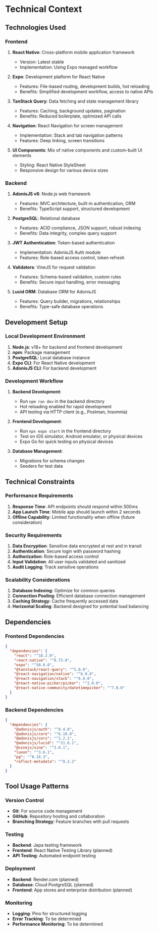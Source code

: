 # Technical Context

## Technologies Used

### Frontend

1. **React Native**: Cross-platform mobile application framework
   - Version: Latest stable
   - Implementation: Using Expo managed workflow

2. **Expo**: Development platform for React Native
   - Features: File-based routing, development builds, hot reloading
   - Benefits: Simplified development workflow, access to native APIs

3. **TanStack Query**: Data fetching and state management library
   - Features: Caching, background updates, pagination
   - Benefits: Reduced boilerplate, optimized API calls

4. **Navigation**: React Navigation for screen management
   - Implementation: Stack and tab navigation patterns
   - Features: Deep linking, screen transitions

5. **UI Components**: Mix of native components and custom-built UI elements
   - Styling: React Native StyleSheet
   - Responsive design for various device sizes

### Backend

1. **AdonisJS v6**: Node.js web framework
   - Features: MVC architecture, built-in authentication, ORM
   - Benefits: TypeScript support, structured development

2. **PostgreSQL**: Relational database
   - Features: ACID compliance, JSON support, robust indexing
   - Benefits: Data integrity, complex query support

3. **JWT Authentication**: Token-based authentication
   - Implementation: AdonisJS Auth module
   - Features: Role-based access control, token refresh

4. **Validators**: VineJS for request validation
   - Features: Schema-based validation, custom rules
   - Benefits: Secure input handling, error messaging

5. **Lucid ORM**: Database ORM for AdonisJS
   - Features: Query builder, migrations, relationships
   - Benefits: Type-safe database operations

## Development Setup

### Local Development Environment

1. **Node.js**: v18+ for backend and frontend development
2. **npm**: Package management
3. **PostgreSQL**: Local database instance
4. **Expo CLI**: For React Native development
5. **AdonisJS CLI**: For backend development

### Development Workflow

1. **Backend Development**:
   - Run `npm run dev` in the backend directory
   - Hot reloading enabled for rapid development
   - API testing via HTTP client (e.g., Postman, Insomnia)

2. **Frontend Development**:
   - Run `npx expo start` in the frontend directory
   - Test on iOS simulator, Android emulator, or physical devices
   - Expo Go for quick testing on physical devices

3. **Database Management**:
   - Migrations for schema changes
   - Seeders for test data

## Technical Constraints

### Performance Requirements

1. **Response Time**: API endpoints should respond within 500ms
2. **App Launch Time**: Mobile app should launch within 2 seconds
3. **Offline Capability**: Limited functionality when offline (future consideration)

### Security Requirements

1. **Data Encryption**: Sensitive data encrypted at rest and in transit
2. **Authentication**: Secure login with password hashing
3. **Authorization**: Role-based access control
4. **Input Validation**: All user inputs validated and sanitized
5. **Audit Logging**: Track sensitive operations

### Scalability Considerations

1. **Database Indexing**: Optimize for common queries
2. **Connection Pooling**: Efficient database connection management
3. **Caching Strategy**: Cache frequently accessed data
4. **Horizontal Scaling**: Backend designed for potential load balancing

## Dependencies

### Frontend Dependencies

```json
{
  "dependencies": {
    "react": "^18.2.0",
    "react-native": "^0.73.0",
    "expo": "^50.0.0",
    "@tanstack/react-query": "^5.0.0",
    "@react-navigation/native": "^6.0.0",
    "@react-navigation/stack": "^6.0.0",
    "@react-native-picker/picker": "^2.0.0",
    "@react-native-community/datetimepicker": "^7.0.0"
  }
}
```

### Backend Dependencies

```json
{
  "dependencies": {
    "@adonisjs/auth": "^9.4.0",
    "@adonisjs/core": "^6.18.0",
    "@adonisjs/cors": "^2.2.1",
    "@adonisjs/lucid": "^21.6.1",
    "@vinejs/vine": "^3.0.1",
    "luxon": "^3.6.1",
    "pg": "^8.16.3",
    "reflect-metadata": "^0.2.2"
  }
}
```

## Tool Usage Patterns

### Version Control

- **Git**: For source code management
- **GitHub**: Repository hosting and collaboration
- **Branching Strategy**: Feature branches with pull requests

### Testing

- **Backend**: Japa testing framework
- **Frontend**: React Native Testing Library (planned)
- **API Testing**: Automated endpoint testing

### Deployment

- **Backend**: Render.com (planned)
- **Database**: Cloud PostgreSQL (planned)
- **Frontend**: App stores and enterprise distribution (planned)

### Monitoring

- **Logging**: Pino for structured logging
- **Error Tracking**: To be determined
- **Performance Monitoring**: To be determined
